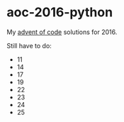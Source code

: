 # aoc-2016-python

My [advent of code](https://adventofcode.com) solutions for 2016.

Still have to do:
- 11
- 14
- 17
- 19
- 22
- 23
- 24
- 25
